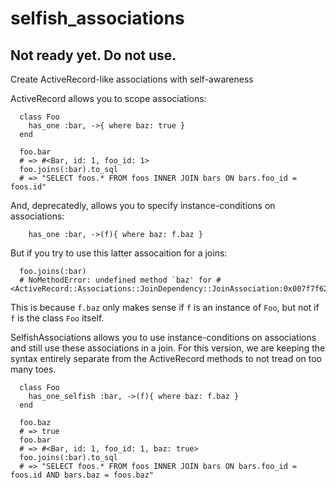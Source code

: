 # selfish_associations
## Not ready yet. Do not use.

Create ActiveRecord-like associations with self-awareness

ActiveRecord allows you to scope associations:

```
  class Foo
    has_one :bar, ->{ where baz: true }
  end

  foo.bar
  # => #<Bar, id: 1, foo_id: 1>
  foo.joins(:bar).to_sql
  # => "SELECT foos.* FROM foos INNER JOIN bars ON bars.foo_id = foos.id"
```

And, deprecatedly, allows you to specify instance-conditions on associations:

```
    has_one :bar, ->(f){ where baz: f.baz }
```

But if you try to use this latter assocaition for a joins:

```
  foo.joins(:bar)
  # NoMethodError: undefined method `baz' for #<ActiveRecord::Associations::JoinDependency::JoinAssociation:0x007f7f623dc640>
```

This is because `f.baz` only makes sense if `f` is an instance of `Foo`, but not if `f` is the class `Foo` itself.

SelfishAssociations allows you to use instance-conditions on associations and still use these associations in a join. For this version, we are keeping the syntax entirely separate from the ActiveRecord methods to not tread on too many toes.

```
  class Foo
    has_one_selfish :bar, ->(f){ where baz: f.baz }
  end

  foo.baz
  # => true
  foo.bar
  # => #<Bar, id: 1, foo_id: 1, baz: true>
  foo.joins(:bar).to_sql
  # => "SELECT foos.* FROM foos INNER JOIN bars ON bars.foo_id = foos.id AND bars.baz = foos.baz"
```
